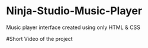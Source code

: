 # Ninja-Studio-Music-Player
Music player interface created using only HTML &amp; CSS

#Short Video of the project


